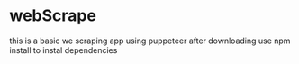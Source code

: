 # webScrape
this is a basic we scraping app using puppeteer
after downloading use npm install to instal dependencies
